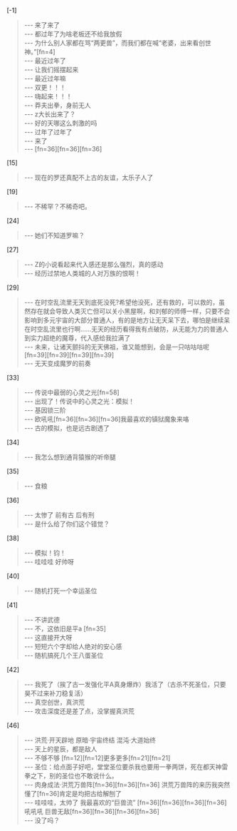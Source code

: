 
[-1] 
>--- 来了来了<br>
>--- 都过年了为啥老板还不给我放假<br>
>--- 为什么别人家都在骂“两更兽”，而我们都在喊“老婆，出来看创世神。”[fn=4]<br>
>--- 最近过年了<br>
>--- 让我们摇摆起来<br>
>--- 最近过年嘛<br>
>--- 双更！！！<br>
>--- 嗨起来！！！<br>
>--- 莽夫出拳，身前无人<br>
>--- z大长出来了？<br>
>--- 好的天哪这么刺激的吗<br>
>--- 过年了过年了<br>
>--- 来了<br>
>--- [fn=36][fn=36][fn=36]<br>

[15] 
>--- 现在的罗还真配不上古的友谊，太乐子人了<br>

[19] 
>--- 不稀罕？不稀奇吧。<br>

[24] 
>--- 她们不知道罗嘛？<br>

[27] 
>--- Z的小说看起来代入感还是那么强烈，真的感动<br>
>--- 经历过禁地人类城的人对万族的恨啊！<br>

[29] 
>--- 在时空乱流里无天到底死没死?希望他没死，还有救的，可以救的，虽然存在就会导致人类灭亡但可以关小黑屋啊，和刘郁的师傅一样，只要不会影响到多元宇宙的大部分普通人，有的是地方让无天呆下去，哪怕是继续呆在时空乱流里也行啊……无天的经历看得我有点破防，从无能为力的普通人到实力超绝的魔尊，代入感给我拉满了<br>
>--- 未来，让诸天颤抖的无天佛祖，谁又能想到，会是一只咕咕咕呢[fn=39][fn=39][fn=39][fn=39]<br>
>--- 无天变成魔罗的前奏<br>

[33] 
>--- 传说中最弱的心灵之光[fn=58]<br>
>--- 出现了！传说中的心灵之光：模拟！<br>
>--- 基因锁三阶<br>
>--- 欧吼吼[fn=36][fn=36][fn=36]我最喜欢的镇狱魔象来咯<br>
>--- 古的模拟，也是远古剧透了<br>

[34] 
>--- 我怎么想到通背猿猴的听帝腿<br>

[35] 
>--- 食粮<br>

[36] 
>--- 太惨了 前有古 后有刑<br>
>--- 是什么给了你们这个错觉？<br>

[38] 
>--- 模拟！钧！<br>
>--- 哇哇哇  好帅呀<br>

[40] 
>--- 随机打死一个幸运圣位<br>

[41] 
>--- 不讲武德<br>
>--- 不，这依旧是平a [fn=35]<br>
>--- 这直接开大呀<br>
>--- 短短六个字却给人绝对的安心感<br>
>--- 随机搞死几个王八蛋圣位<br>

[42] 
>--- 我死了（挨了古一发强化平A真身爆炸）我活了（古杀不死圣位，只要昊不过来补刀稳复活）<br>
>--- 真空创世，真洪荒<br>
>--- 攻击深度还是差了点，没掌握真洪荒<br>

[46] 
>--- 洪荒·开天辟地
原暗·宇宙终结
混沌·大道始终<br>
>--- 天上的星辰，都是敌人<br>
>--- 不够不够 [fn=12][fn=12]更多更多[fn=21][fn=21]<br>
>--- 圣位：给点面子好吧，堂堂圣位要杀我也要用一拳两饼，死在都天神雷拳之下，别的圣位也不敢说什么。<br>
>--- 肉身成法·洪荒万兽阵[fn=36][fn=36][fn=36]   洪荒万兽阵的来历我突然懂了[fn=36]肯定是均把古给解刨了<br>
>--- 哇哇哇，太帅了  我最喜欢的“巨兽流”   [fn=36][fn=36][fn=36][fn=36]吼吼吼  巨兽无敌[fn=36][fn=36][fn=36][fn=36]<br>
>--- 没了吗？<br>
